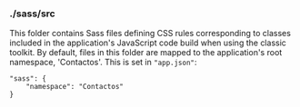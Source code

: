 ### ./sass/src

This folder contains Sass files defining CSS rules corresponding to classes
included in the application's JavaScript code build when using the classic toolkit.
By default, files in this folder are mapped to the application's root namespace, 'Contactos'.
This is set in `"app.json"`:

    "sass": {
        "namespace": "Contactos"
    }